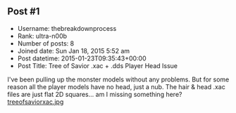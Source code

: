 ## Post #1
- Username: thebreakdownprocess
- Rank: ultra-n00b
- Number of posts: 8
- Joined date: Sun Jan 18, 2015 5:52 am
- Post datetime: 2015-01-23T09:35:43+00:00
- Post Title: Tree of Savior .xac + .dds Player Head Issue

I've been pulling up the monster models without any problems. But for some reason all the player models have no head, just a nub. The hair & head .xac files are just flat 2D squares... am I missing something here?
[treeofsaviorxac.jpg](https://xentaxbackup.github.io/file/8548_treeofsaviorxac.jpg)
